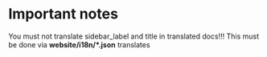 # Important notes

You must not translate sidebar_label and title in translated docs!!! This must be done via **website/i18n/\*.json** translates